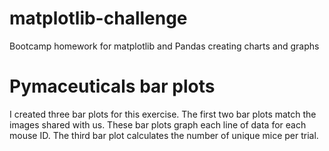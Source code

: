 # matplotlib-challenge
Bootcamp homework for matplotlib and Pandas creating charts and graphs


# Pymaceuticals bar plots

I created three bar plots for this exercise. The first two bar plots match the images shared with us.  These bar plots graph each line of data for each mouse ID.  The third bar plot calculates the number of unique mice per trial. 